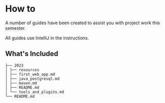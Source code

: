 # How to

A number of guides have been created to assist you with project work this semester.

All guides use IntelliJ in the instructions.

## What's Included
````
├── 2023
│ ├── resources
│ ├── first_web_app.md
│ ├── java_postgresql.md
│ ├── maven.md
│ ├── README.md
│ └── tools_and_plugins.md
└── README.md
````
